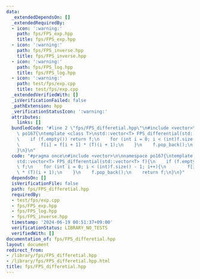 ```yaml
---
data:
  _extendedDependsOn: []
  _extendedRequiredBy:
  - icon: ':warning:'
    path: fps/FPS_exp.hpp
    title: fps/FPS_exp.hpp
  - icon: ':warning:'
    path: fps/FPS_inverse.hpp
    title: fps/FPS_inverse.hpp
  - icon: ':warning:'
    path: fps/FPS_log.hpp
    title: fps/FPS_log.hpp
  - icon: ':warning:'
    path: test/fps/exp.cpp
    title: test/fps/exp.cpp
  _extendedVerifiedWith: []
  _isVerificationFailed: false
  _pathExtension: hpp
  _verificationStatusIcon: ':warning:'
  attributes:
    links: []
  bundledCode: "#line 2 \"fps/FPS_differetial.hpp\"\n#include <vector>\n\nnamespace\
    \ po167{\ntemplate <class T>\nstd::vector<T> FPS_differential(std::vector<T> f){\n\
    \    if (f.empty()) return f;\n    for (int i = 0; i < (int)f.size() - 1; i++){\n\
    \        f[i] = f[i + 1] * (T)(i + 1);\n    }\n    f.pop_back();\n    return f;\n\
    }\n}\n"
  code: "#pragma once\n#include <vector>\n\nnamespace po167{\ntemplate <class T>\n\
    std::vector<T> FPS_differential(std::vector<T> f){\n    if (f.empty()) return\
    \ f;\n    for (int i = 0; i < (int)f.size() - 1; i++){\n        f[i] = f[i + 1]\
    \ * (T)(i + 1);\n    }\n    f.pop_back();\n    return f;\n}\n}"
  dependsOn: []
  isVerificationFile: false
  path: fps/FPS_differetial.hpp
  requiredBy:
  - test/fps/exp.cpp
  - fps/FPS_exp.hpp
  - fps/FPS_log.hpp
  - fps/FPS_inverse.hpp
  timestamp: '2024-06-19 00:51:37+09:00'
  verificationStatus: LIBRARY_NO_TESTS
  verifiedWith: []
documentation_of: fps/FPS_differetial.hpp
layout: document
redirect_from:
- /library/fps/FPS_differetial.hpp
- /library/fps/FPS_differetial.hpp.html
title: fps/FPS_differetial.hpp
---
```

